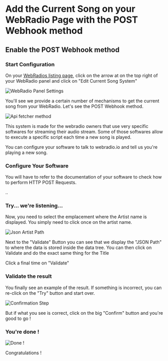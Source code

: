 # Add the Current Song on your WebRadio Page with the POST Webhook method

## Enable the POST Webhook method

### Start Configuration
On your [WebRadios listing page](/my/radio), click on the arrow at on the top right of your WebRadio panel and click on "Edit Current Song System"

![WebRadio Panel Settings](/guides/api-fetcher-001.png "WebRadio Panel Settings")

You'll see we provide a certain number of mechanisms to get the current song from your WebRadio. Let's see the POST Webhook method.

![Api fetcher method](/guides/api-fetcher-002.png "POST Webhook method")

This system is made for the webradio owners that use very specific softwares for streaming their audio stream. Some of those softwares allow to execute a specific script each time a new song is played.

You can configure your software to talk to webradio.io and tell us you're playing a new song.

### Configure Your Software
You will have to refer to the documentation of your software to check how to perform HTTP POST Requests.

..

### Try... we're listening...
Now, you need to select the emplacement where the Artist name is displayed. You simply need to click once on the artist name.

![Json Artist Path](/guides/api-fetcher-004.png "Json Artist Path")

Next to the "Validate" Button you can see that we display the "JSON Path" to where the data is stored inside the data tree.
You can then click on Validate and do the exact same thing for the Title

Click a final time on "Validate"

### Validate the result
You finally see an example of the result. If something is incorrect, you can re-click on the "Try" button and start over.

![Confirmation Step](/guides/api-fetcher-005.png "Confirmation Step")

But if what you see is correct, click on the big "Confirm" button and you're good to go !

### You're done !
![Done !](/guides/api-fetcher-006.png "Done !")

Congratulations !
